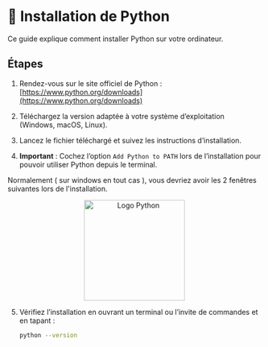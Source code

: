 # 💾 Installation de Python

Ce guide explique comment installer Python sur votre ordinateur.

## Étapes

1. Rendez-vous sur le site officiel de Python :  
   [https://www.python.org/downloads](https://www.python.org/downloads)

2. Téléchargez la version adaptée à votre système d’exploitation (Windows, macOS, Linux).

3. Lancez le fichier téléchargé et suivez les instructions d’installation.

4. **Important** : Cochez l’option `Add Python to PATH` lors de l’installation pour pouvoir utiliser Python depuis le terminal.<br>

Normalement ( sur windows en tout cas ), vous devriez avoir les 2 fenêtres suivantes lors de l'installation.

<p align="center">
  <img src="./images/python-logo.png" alt="Logo Python" width="200">
</p>



5. Vérifiez l’installation en ouvrant un terminal ou l’invite de commandes et en tapant :  
   ```bash
   python --version
